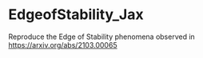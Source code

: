 # EdgeofStability_Jax
 Reproduce the Edge of Stability phenomena observed in https://arxiv.org/abs/2103.00065
